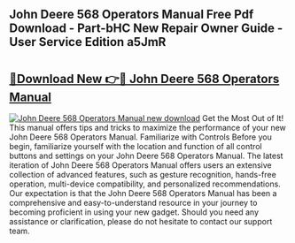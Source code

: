 ## John Deere 568 Operators Manual Free Pdf Download - Part-bHC New Repair Owner Guide - User Service Edition a5JmR

# <h2><a href="http://bc86614.oget.top/?id=John+Deere+568+Operators+Manual">🔗Download New 👉🔴 John Deere 568 Operators Manual</a></h2>

[![John Deere 568 Operators Manual new download](https://i.imgur.com/5g1atiW.png)](http://bc86614.oget.top/?id=John+Deere+568+Operators+Manual)
Get the Most Out of It! This manual offers tips and tricks to maximize the performance of your new John Deere 568 Operators Manual. Familiarize with Controls Before you begin, familiarize yourself with the location and function of all control buttons and settings on your John Deere 568 Operators Manual. The latest iteration of John Deere 568 Operators Manual offers users an extensive collection of advanced features, such as gesture recognition, hands-free operation, multi-device compatibility, and personalized recommendations. Our expectation is that the John Deere 568 Operators Manual has been a comprehensive and easy-to-understand resource in your journey to becoming proficient in using your new gadget. Should you need any assistance or clarification, please do not hesitate to contact our support team.
